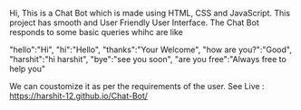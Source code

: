Hi, This is a Chat Bot which is made using HTML, CSS and JavaScript. This project has smooth and User Friendly User Interface. 
The Chat Bot responds to some basic queries whihc are like 
   
   "hello":"Hi",
    "hi":"Hello",
    "thanks":"Your Welcome",
    "how are you?":"Good",
    "harshit":"hi harshit",
    "bye":"see you soon",
    "are you free":"Always free to help you"

We can coustomize it as per the requirements of the user.
See Live : https://harshit-12.github.io/Chat-Bot/
